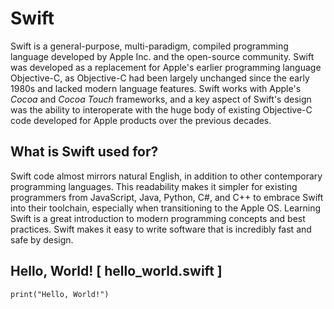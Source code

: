 # Swift

Swift is a general-purpose, multi-paradigm, compiled programming language developed by Apple Inc. and the open-source community. Swift was developed as a replacement for Apple's earlier programming language Objective-C, as Objective-C had been largely unchanged since the early 1980s and lacked modern language features. Swift works with Apple's *Cocoa* and *Cocoa Touch* frameworks, and a key aspect of Swift's design was the ability to interoperate with the huge body of existing Objective-C code developed for Apple products over the previous decades.

## What is Swift used for?

Swift code almost mirrors natural English, in addition to other contemporary programming languages. This readability makes it simpler for existing programmers from JavaScript, Java, Python, C#, and C++ to embrace Swift into their toolchain, especially when transitioning to the Apple OS. Learning Swift is a great introduction to modern programming concepts and best practices. Swift makes it easy to write software that is incredibly fast and safe by design. 

## Hello, World! [ hello_world.swift ]

	print("Hello, World!") 
